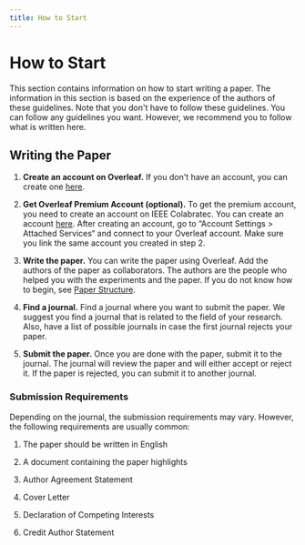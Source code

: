 ```yaml
---
title: How to Start
---
```


# How to Start

This section contains information on how to start writing a paper. The
information in this section is based on the experience of the authors of these
guidelines. Note that you don't have to follow these guidelines. You can follow
any guidelines you want. However, we recommend you to follow what is written
here.

## Writing the Paper

1. **Create an account on Overleaf.** If you don't have an account, you can
   create one [here][overleaf].

2. **Get Overleaf Premium Account (optional).** To get the premium account, you
   need to create an account on IEEE Colabratec. You can create an account
   [here][ieee-colab]. After creating an account, go to
   “Account Settings > Attached Services“ and connect to your Overleaf account.
   Make sure you link the same account you created in step 2.

3. **Write the paper.** You can write the paper using Overleaf. Add the authors
   of the paper as collaborators. The authors are the people who helped you with
  the experiments and the paper. If you do not know how to begin, see [Paper Structure].

4. **Find a journal.** Find a journal where you want to submit the paper. We
   suggest you find a journal that is related to the field of your research. Also,
   have a list of possible journals in case the first journal rejects your paper.

5. **Submit the paper.** Once you are done with the paper, submit it to the
   journal. The journal will review the paper and will either accept or reject
   it. If the paper is rejected, you can submit it to another journal.

### Submission Requirements

Depending on the journal, the submission requirements may vary. However, the
following requirements are usually common:

1. The paper should be written in English

2. A document containing the paper highlights

3. Author Agreement Statement

4. Cover Letter

5. Declaration of Competing Interests

6. Credit Author Statement

<!-- Links -->
[overleaf]: https://www.overleaf.com
[ieee-colab]: https://ieee-collabratec.ieee.org/

[Paper Structure]: papers/paper-structure.md